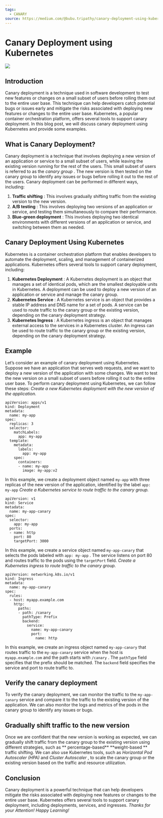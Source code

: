```yaml
---
tags:
  - CANARY
source: https://medium.com/@bubu.tripathy/canary-deployment-using-kubernetes-a63e9d1a436c
---
```





# Canary Deployment using Kubernetes

![](https://miro.medium.com/v2/resize:fit:700/0*O-eqUEhJDBoK5V2S.jpg) 


## Introduction

Canary deployment is a technique used in software development to test new features or changes on a small subset of users before rolling them out to the entire user base. This technique can help developers catch potential bugs or issues early and mitigate the risks associated with deploying new features or changes to the entire user base. Kubernetes, a popular container orchestration platform, offers several tools to support canary deployment. In this blog post, we will discuss canary deployment using Kubernetes and provide some examples.


## What is Canary Deployment?

Canary deployment is a technique that involves deploying a new version of an application or service to a small subset of users, while leaving the existing version running for the rest of the users. This small subset of users is referred to as the  *canary*  *group* . The new version is then tested on the canary group to identify any issues or bugs before rolling it out to the rest of the users.
Canary deployment can be performed in different ways, including:
1.   **Traffic shifting** : This involves gradually shifting traffic from the existing version to the new version.
2.   **A/B testing** : This involves deploying two versions of an application or service, and testing them simultaneously to compare their performance.
3.   **Blue-green deployment** : This involves deploying two identical environments with different versions of an application or service, and switching between them as needed.



## Canary Deployment Using Kubernetes

Kubernetes is a container orchestration platform that enables developers to automate the deployment, scaling, and management of containerized applications. Kubernetes offers several tools to support canary deployment, including:
1.   **Kubernetes Deployment** : A Kubernetes deployment is an object that manages a set of identical pods, which are the smallest deployable units in Kubernetes. A deployment can be used to deploy a new version of an application or service and manage the canary group.
2.   **Kubernetes Service** : A Kubernetes service is an object that provides a stable IP address and DNS name for a set of pods. A service can be used to route traffic to the canary group or the existing version, depending on the canary deployment strategy.
3.   **Kubernetes Ingress** : A Kubernetes ingress is an object that manages external access to the services in a Kubernetes cluster. An ingress can be used to route traffic to the canary group or the existing version, depending on the canary deployment strategy.



## Example

Let’s consider an example of canary deployment using Kubernetes. Suppose we have an application that serves web requests, and we want to deploy a new version of the application with some changes. We want to test the new version on a small subset of users before rolling it out to the entire user base.
To perform canary deployment using Kubernetes, we can follow these steps:
 *Create a new Kubernetes deployment with the new version of the application.* 

```
apiVersion: apps/v1
kind: Deployment
metadata:
  name: my-app
spec:
  replicas: 3
  selector:
    matchLabels:
      app: my-app
  template:
    metadata:
      labels:
        app: my-app
    spec:
      containers:
      - name: my-app
        image: my-app:v2
```


In this example, we create a deployment object named  `my-app`  with three replicas of the new version of the application, identified by the label  `app: my-app` 
 *Create a Kubernetes service to route traffic to the canary group.* 

```
apiVersion: v1
kind: Service
metadata:
  name: my-app-canary
spec:
  selector:
    app: my-app
  ports:
  - name: http
    port: 80
    targetPort: 3000
```


In this example, we create a service object named  `my-app-canary`  that selects the pods labeled with  `app: my-app` . The service listens on port 80 and routes traffic to the pods using the  `targetPort`  field.
 *Create a Kubernetes ingress to route traffic to the canary group.* 

```
apiVersion: networking.k8s.io/v1
kind: Ingress
metadata:
  name: my-app-canary
spec:
  rules:
  - host: myapp.example.com
    http:
      paths:
      - path: /canary
        pathType: Prefix
        backend:
          service:
            name: my-app-canary
            port:
              name: http
```


In this example, we create an ingress object named  `my-app-canary`  that routes traffic to the  `my-app-canary`  service when the host is  `myapp.example.com`  and the path starts with  `/canary` . The  `pathType`  field specifies that the prefix should be matched. The  `backend`  field specifies the service and port to route traffic to.


## Verify the canary deployment

To verify the canary deployment, we can monitor the traffic to the  `my-app-canary`  service and compare it to the traffic to the existing version of the application. We can also monitor the logs and metrics of the pods in the canary group to identify any issues or bugs.


## Gradually shift traffic to the new version

Once we are confident that the new version is working as expected, we can gradually shift traffic from the canary group to the existing version using different strategies, such as ** percentage-based**  **weight-based ** traffic shifting. We can also use Kubernetes tools, such as  *Horizontal Pod Autoscaler (HPA)*  and  *Cluster Autoscaler* , to scale the canary group or the existing version based on the traffic and resource utilization.


## Conclusion

Canary deployment is a powerful technique that can help developers mitigate the risks associated with deploying new features or changes to the entire user base. Kubernetes offers several tools to support canary deployment, including deployments, services, and ingresses.
 *Thanks for your Attention! Happy Learning!* 